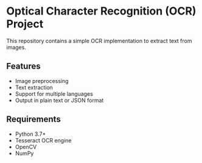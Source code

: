 # Optical Character Recognition (OCR) Project

This repository contains a simple OCR implementation to extract text from images.

## Features

- Image preprocessing
- Text extraction
- Support for multiple languages
- Output in plain text or JSON format

## Requirements

- Python 3.7+
- Tesseract OCR engine
- OpenCV
- NumPy
